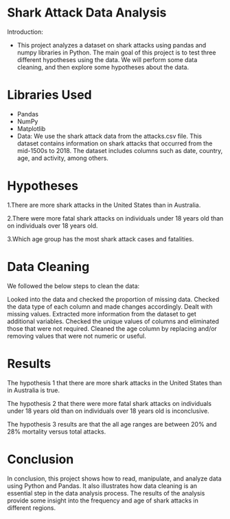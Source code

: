 # Shark Attack Data Analysis
Introduction: 
- This project analyzes a dataset on shark attacks using pandas and numpy libraries in Python. The main goal of this project is to test three different hypotheses using the data. We will perform some data cleaning, and then explore some hypotheses about the data.

# Libraries Used
- Pandas
- NumPy
- Matplotlib
- Data: We use the shark attack data from the attacks.csv file. This dataset contains information on shark attacks that occurred from the mid-1500s to 2018. The dataset includes columns such as date, country, age, and activity, among others.

# Hypotheses
1.There are more shark attacks in the United States than in Australia.

2.There were more fatal shark attacks on individuals under 18 years old than on individuals over 18 years old.

3.Which age group has the most shark attack cases and fatalities.

# Data Cleaning
We followed the below steps to clean the data:

Looked into the data and checked the proportion of missing data.
Checked the data type of each column and made changes accordingly.
Dealt with missing values.
Extracted more information from the dataset to get additional variables.
Checked the unique values of columns and eliminated those that were not required.
Cleaned the age column by replacing and/or removing values that were not numeric or useful.

# Results
The hypothesis 1 that there are more shark attacks in the United States than in Australia is true.

The hypothesis 2 that there were more fatal shark attacks on individuals under 18 years old than on individuals over 18 years old is inconclusive.

The hypothesis 3 results are that the all age ranges are between 20% and 28% mortality versus total attacks.

# Conclusion
In conclusion, this project shows how to read, manipulate, and analyze data using Python and Pandas. It also illustrates how data cleaning is an essential step in the data analysis process. The results of the analysis provide some insight into the frequency and age of shark attacks in different regions.
